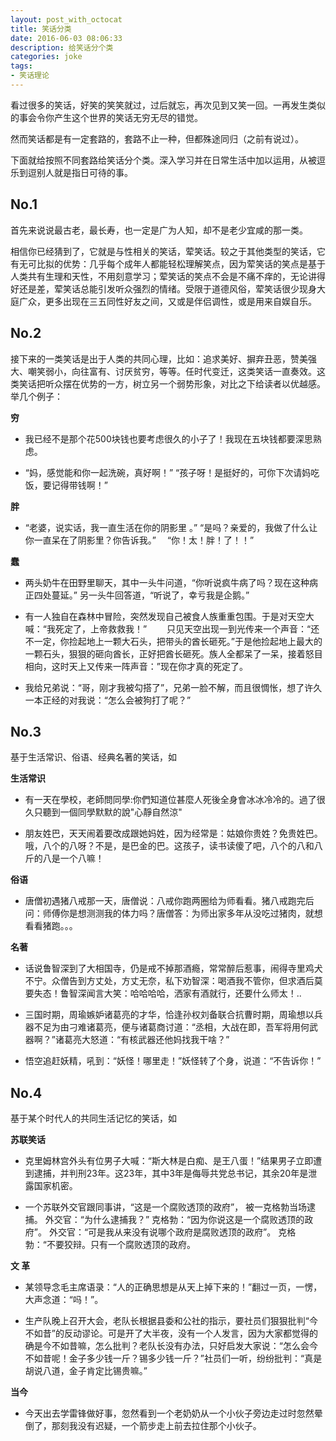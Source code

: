 ```yaml
---
layout: post_with_octocat
title: 笑话分类
date: 2016-06-03 08:06:33
description: 给笑话分个类
categories: joke
tags: 
- 笑话理论
---
```


看过很多的笑话，好笑的笑笑就过，过后就忘，再次见到又笑一回。一再发生类似的事会令你产生这个世界的笑话无穷无尽的错觉。

然而笑话都是有一定套路的，套路不止一种，但都殊途同归（之前有说过）。

下面就给按照不同套路给笑话分个类。深入学习并在日常生活中加以运用，从被逗乐到逗别人就是指日可待的事。

## No.1

首先来说说最古老，最长寿，也一定是广为人知，却不是老少宜咸的那一类。

相信你已经猜到了，它就是与性相关的笑话，荤笑话。较之于其他类型的笑话，它有无可比拟的优势：几乎每个成年人都能轻松理解笑点，因为荤笑话的笑点是基于人类共有生理和天性，不用刻意学习；荤笑话的笑点不会是不痛不痒的，无论讲得好还是差，荤笑话总能引发听众强烈的情绪。受限于道德风俗，荤笑话很少现身大庭广众，更多出现在三五同性好友之间，又或是伴侣调性，或是用来自娱自乐。

## No.2

接下来的一类笑话是出于人类的共同心理，比如：追求美好、摒弃丑恶，赞美强大、嘲笑弱小，向往富有、讨厌贫穷，等等。任时代变迁，这类笑话一直奏效。这类笑话把听众摆在优势的一方，树立另一个弱势形象，对比之下给读者以优越感。举几个例子：

**穷**

- 我已经不是那个花500块钱也要考虑很久的小子了！我现在五块钱都要深思熟虑。

- “妈，感觉能和你一起洗碗，真好啊！” “孩子呀！是挺好的，可你下次请妈吃饭，要记得带钱啊！”

**胖**

- “老婆，说实话，我一直生活在你的阴影里 。” “是吗？亲爱的，我做了什么让你一直呆在了阴影里？你告诉我。” 　“你！太！胖！了！！”

**蠢**

- 两头奶牛在田野里聊天，其中一头牛问道，“你听说疯牛病了吗？现在这种病正四处蔓延。” 另一头牛回答道，“听说了，幸亏我是企鹅。”

- 有一人独自在森林中冒险，突然发现自己被食人族重重包围。于是对天空大喊：“我死定了，上帝救救我！” 　　只见天空出现一到光传来一个声音：“还不一定，你捡起地上一颗大石头，把带头的酋长砸死。”于是他捡起地上最大的一颗石头，狠狠的砸向酋长，正好把酋长砸死。族人全都呆了一呆，接着怒目相向，这时天上又传来一阵声音：”现在你才真的死定了。

- 我给兄弟说：“哥，刚才我被勾搭了”，兄弟一脸不解，而且很惆怅，想了许久一本正经的对我说：“怎么会被狗打了呢？”


## No.3

基于生活常识、俗语、经典名著的笑话，如

**生活常识**

- 有一天在學校，老師問同學:你們知道位甚麼人死後全身會冰冰冷冷的。過了很久只聽到一個同學默默的說"心靜自然涼"

- 朋友姓巴，天天闹着要改成跟她妈姓，因为经常是：姑娘你贵姓？免贵姓巴。哦，八个的八呀？不是，是巴金的巴。这孩子，读书读傻了吧，八个的八和八斤的八是一个八嘛！

**俗语**

- 唐僧初遇猪八戒那一天，唐僧说：八戒你跑两圈给为师看看。猪八戒跑完后问：师傅你是想测测我的体力吗？唐僧答：为师出家多年从没吃过猪肉，就想看看猪跑。。。

**名著**

- 话说鲁智深到了大相国寺，仍是戒不掉那酒瘾，常常醉后惹事，闹得寺里鸡犬不宁。众僧告到方丈处，方丈无奈，私下劝智深：喝酒我不管你，但求酒后莫要失态！鲁智深闻言大笑：哈哈哈哈，洒家有酒就行，还要什么师太！..

- 三国时期，周瑜嫉妒诸葛亮的才华，恰逢孙权刘备联合抗曹时期，周瑜想以兵器不足为由刁难诸葛亮，便与诸葛商讨道：“丞相，大战在即，吾军将用何武器啊？”诸葛亮大怒道：“有核武器还他妈找我干啥？”

- 悟空追赶妖精，吼到：“妖怪！哪里走！”妖怪转了个身，说道：“不告诉你！”

## No.4

基于某个时代人的共同生活记忆的笑话，如 

**苏联笑话**

- 克里姆林宫外头有位男子大喊：“斯大林是白痴、是王八蛋！”结果男子立即遭到逮捕，并判刑23年。这23年，其中3年是侮辱共党总书记，其余20年是泄露国家机密。

- 一个苏联外交官跟同事讲，“这是一个腐败透顶的政府”， 被一克格勃当场逮捕。 外交官：“为什么逮捕我？” 克格勃：“因为你说这是一个腐败透顶的政府”。 外交官：“可是我从来没有说哪个政府是腐败透顶的政府”。 克格勃：“不要狡辩。只有一个腐败透顶的政府。

**文 革**

- 某领导念毛主席语录：“人的正确思想是从天上掉下来的！”翻过一页，一愣，大声念道：“吗！”。

- 生产队晚上召开大会，老队长根据县委和公社的指示，要社员们狠狠批判“今不如昔”的反动谬论。可是开了大半夜，没有一个人发言，因为大家都觉得的确是今不如昔嘛，怎么批判？老队长没有办法，只好启发大家说：“怎么会今不如昔呢！金子多少钱一斤？锡多少钱一斤？”社员们一听，纷纷批判：“真是胡说八道，金子肯定比锡贵嘛。”

**当今**

- 今天出去学雷锋做好事，忽然看到一个老奶奶从一个小伙子旁边走过时忽然晕倒了，那刻我没有迟疑，一个箭步走上前去拉住那个小伙子。